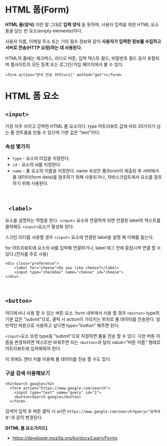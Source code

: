 # HTML 폼(Form)

**HTML 폼(양식)** 이란 말 그대로 **입력 양식** 을 뜻하며, 사용자 입력을 위한 HTML 요소들을 담는 빈 요소(empty elements)이다. 

사용자 이름, 이메일 주소 또는 기타 필수 정보와 같이 **사용자가 입력한 정보를 수집하고 서버로 전송(HTTP 요청)하는 데 사용된다.** 

HTML의 폼에는 체크박스, 라디오 버튼, 입력 텍스트 필드, 비밀번호 필드 등이 포함되며 웹사이트의 모든 등록 또는 로그인/가입 페이지에서 볼 수 있다.

```
<form action="양식 전송 위치(uri)" method="get"></form>
```

# HTML 폼 요소

## ```<input>```

가장 자주 쓰이고 강력한 HTML 폼 요소이다. type 어트리뷰트 값에 따라 20가지가 넘는 폼 컨트롤을 만들 수 있으며 기본 값은 "text"이다.

### 속성 몇가지
+ ```type``` - 요소의 타입을 지정한다.<br>
+ ```id``` - 요소의 id를 지정한다.<br>
+ ```name``` - 폼 요소의 이름을 지정한다. name 속성은 폼(form)이 제출된 후 서버에서 폼 데이터(form data)를 참조하기 위해 사용되거나, 자바스크립트에서 요소를 참조하기 위해 사용된다.

<br>

## ``` <label>```

요소를 설명하는 역할을 한다.
```<input>``` 요소와 연결하게 되면 연결된 label의 텍스트를 클릭해도 ```<input>```요소가 활성화 된다.

스크린 리더를 사용할 경우 ```<input>``` 요소에 연결된 label을 설명 해 이해를 돕는다.

for 어트리뷰트에 요소의 id를 입력해 연결하거나, label 태그 안에 중첩시켜 연결 할 수 있다.(전자를 주로 사용)

```
<div class="preference">
    <label for="cheese">Do you like cheese?</label>
    <input type="checkbox" name="cheese" id="cheese">
</div>
```

<br>

## ```<button>```

어디에서나 사용 할 수 있는 버튼 요소. form 내부에서 사용 할 경우 ```<button>``` type의 기본 값은 "submit"으로, 클릭 시 action이 가리키는 위치로 폼 데이터를 전송한다. 
일반적인 버튼으로 사용하고 싶다면 type="button" 해주면 된다.

```<input>```요소 또한 type을 "submit"으로 지정하면 폼을 전송 할 수 있다. 다만 버튼 이름을 변경하려면 텍스트만 바꿔주면 되는 ```<button>```과 달리 value="버튼 이름" 형태로 어트리뷰트에 입력해줘야 한다.

이 외에도 엔터 키를 이용해 폼 데이터를 전송 할 수도 있다.

### 구글 검색 이용해보기

```
<h2>Search google</h2>
  <form action="https://www.google.com/search">
    <input type="text" name="query" id="1">
    <button>Search google</button>
  </form>
```
검색어 입력 후 버튼 클릭 시 url은 ```https://www.google.com/search?query="검색내용"```과 같이 변경된다.



**[HTML 폼 요소가이드]**

+ https://developer.mozilla.org/ko/docs/Learn/Forms
